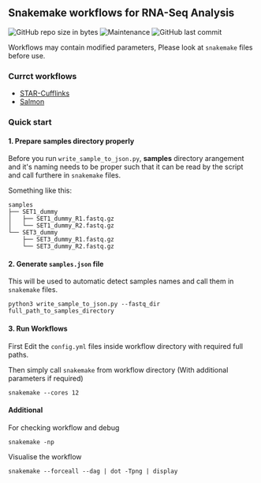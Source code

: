 ## Snakemake workflows for RNA-Seq Analysis
![GitHub repo size in bytes](https://img.shields.io/github/repo-size/sk-sahu/Snakemake-RNASeq-Workflows.svg?style=flat)
![Maintenance](https://img.shields.io/maintenance/yes/2019.svg?style=flat)
![GitHub last commit](https://img.shields.io/github/last-commit/sk-sahu/Snakemake-RNASeq-Workflows.svg?style=flat)


Workflows may contain modified parameters, Please look at `snakemake` files before use.

### Currct workflows
* [STAR-Cufflinks](./STAR-Cufflinks)
* [Salmon](./Salmon)

### Quick start

#### 1. Prepare **samples** directory properly

Before you run `write_sample_to_json.py`, **samples** directory arangement and it's naming needs to be proper such that it can be read by the script and call furthere in `snakemake` files.

Something like this:
```
samples
├── SET1_dummy
│   ├── SET1_dummy_R1.fastq.gz
│   └── SET1_dummy_R2.fastq.gz
└── SET3_dummy
    ├── SET3_dummy_R1.fastq.gz
    └── SET3_dummy_R2.fastq.gz
```

#### 2. Generate `samples.json` file
This will be used to automatic detect samples names and call them in `snakemake` files.
```
python3 write_sample_to_json.py --fastq_dir full_path_to_samples_directory
```

#### 3. Run Workflows
First Edit the `config.yml` files inside workflow directory with required full paths.

Then simply call `snakemake` from workflow directory (With additional parameters if required)
```
snakemake --cores 12
```
#### Additional
For checking workflow and debug
```
snakemake -np
```

Visualise the workflow
```
snakemake --forceall --dag | dot -Tpng | display
```
